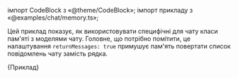 
імпорт CodeBlock з «@theme/CodeBlock»; імпорт прикладу з «@examples/chat/memory.ts»;



Цей приклад показує, як використовувати специфічні для чату класи пам'яті з моделями чату. Головне, що потрібно помітити, це налаштування `returnMessages: true` примушує пам'ять повертати список повідомлень чату замість рядка.

<CodeBlock language="typescript">{Приклад}</CodeBlock>

